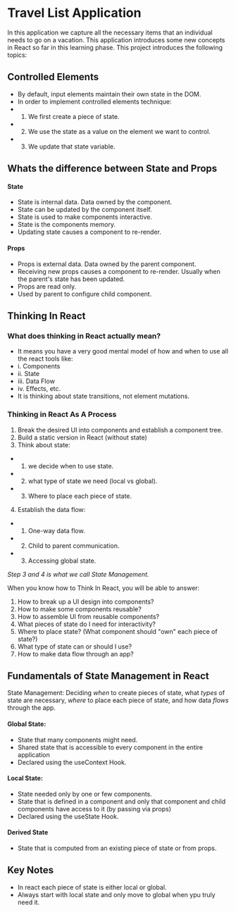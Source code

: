 # Travel List Application

In this application we capture all the necessary items that an individual needs to go on a vacation. This application introduces some new concepts in React so far in this learning phase. This project introduces the following topics:

## Controlled Elements

- By default, input elements maintain their own state in the DOM.
- In order to implement controlled elements technique:
- 1. We first create a piece of state.
- 2. We use the state as a value on the element we want to control.
- 3. We update that state variable.

## Whats the difference between State and Props

#### State


- State is internal data. Data owned by the component.
- State can be updated by the component itself.
- State is used to make components interactive.
- State is the components memory.
- Updating state causes a component to re-render.

#### Props

- Props is external data. Data owned by the parent component.
- Receiving new props causes a component to re-render. Usually when the parent's state has been updated.
- Props are read only.
- Used by parent to configure child component.

## Thinking In React

### What does thinking in React actually mean?

- It means you have a very good mental model of how and when to use all the react tools like:
- i. Components
- ii. State
- iii. Data Flow
- iv. Effects, etc.
- It is thinking about state transitions, not element mutations.

### Thinking in React As A Process

1. Break the desired UI into components and establish a component tree.
2. Build a static version in React (without state)
3. Think about state:

- 1. we decide when to use state.
- 2. what type of state we need (local vs global).
- 3. Where to place each piece of state.

4. Establish the data flow:

- 1. One-way data flow.
- 2. Child to parent communication.
- 3. Accessing global state.

_Step 3 and 4 is what we call State Management._

When you know how to Think In React, you will be able to answer:

1. How to break up a UI design into components?
2. How to make some components reusable?
3. How to assemble UI from reusable components?
4. What pieces of state do I need for interactivity?
5. Where to place state? (What component should "own" each piece of state?)
6. What type of state can or should I use?
7. How to make data flow through an app?

## Fundamentals of State Management in React

State Management: Deciding _when_ to create pieces of state, what _types_ of state are necessary, _where_ to place each piece of state, and how data _flows_ through the app.

#### Global State:

- State that many components might need.
- Shared state that is accessible to every component in the entire application
- Declared using the useContext Hook.

#### Local State:

- State needed only by one or few components.
- State that is defined in a component and only that component and child components have access to it (by passing via props)
- Declared using the useState Hook.

#### Derived State

- State that is computed from an existing piece of state or from props.

## Key Notes

- In react each piece of state is either local or global.
- Always start with local state and only move to global when ypu truly need it.
